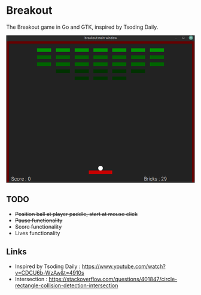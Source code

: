 # Breakout
The Breakout game in Go and GTK, inspired by Tsoding Daily.

![screenshot](/assets/screenshot.png)

## TODO
* ~~Position ball at player paddle, start at mouse click~~
* ~~Pause functionality~~
* ~~Score functionality~~
* Lives functionality

## Links
* Inspired by Tsoding Daily : https://www.youtube.com/watch?v=CDCU6b-WzAw&t=4910s
* Intersection : https://stackoverflow.com/questions/401847/circle-rectangle-collision-detection-intersection
